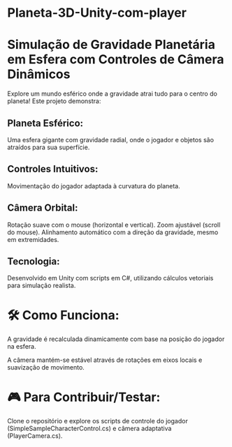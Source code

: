 # Planeta-3D-Unity-com-player

# Simulação de Gravidade Planetária em Esfera com Controles de Câmera Dinâmicos
Explore um mundo esférico onde a gravidade atrai tudo para o centro do planeta! Este projeto demonstra:

## Planeta Esférico:
Uma esfera gigante com gravidade radial, onde o jogador e objetos são atraídos para sua superfície.

## Controles Intuitivos:
Movimentação do jogador adaptada à curvatura do planeta.

## Câmera Orbital:
Rotação suave com o mouse (horizontal e vertical).
Zoom ajustável (scroll do mouse).
Alinhamento automático com a direção da gravidade, mesmo em extremidades.

## Tecnologia:
Desenvolvido em Unity com scripts em C#, utilizando cálculos vetoriais para simulação realista.

# 🛠 Como Funciona:
A gravidade é recalculada dinamicamente com base na posição do jogador na esfera.

A câmera mantém-se estável através de rotações em eixos locais e suavização de movimento.

# 🎮 Para Contribuir/Testar:
Clone o repositório e explore os scripts de controle do jogador (SimpleSampleCharacterControl.cs) e câmera adaptativa (PlayerCamera.cs). 
